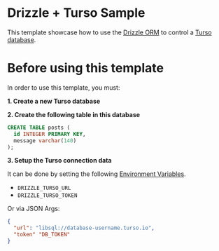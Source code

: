 # Drizzle + Turso Sample

This template showcase how to use the [Drizzle ORM](https://orm.drizzle.team/) to control a [Turso database](https://turso.tech/).

# Before using this template
In order to use this template, you must:

**1. Create a new Turso database**

**2. Create the following table in this database**
```sql
CREATE TABLE posts (
  id INTEGER PRIMARY KEY,
  message varchar(140)
);
```

**3. Setup the Turso connection data**

It can be done by setting the following [Environment Variables](https://www.azion.com/en/documentation/products/edge-functions/environment-variables/).
- `DRIZZLE_TURSO_URL`
- `DRIZZLE_TURSO_TOKEN`

Or via JSON Args:
```json
{
  "url": "libsql://database-username.turso.io",
  "token" "DB_TOKEN"
}
```